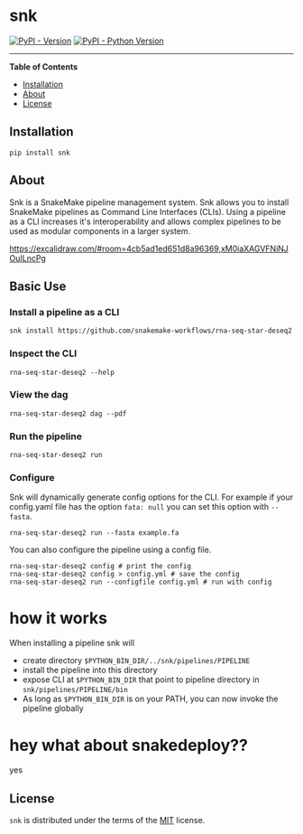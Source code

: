 # snk

[![PyPI - Version](https://img.shields.io/pypi/v/snk.svg)](https://pypi.org/project/snk)
[![PyPI - Python Version](https://img.shields.io/pypi/pyversions/snk.svg)](https://pypi.org/project/snk)

-----

**Table of Contents**

- [Installation](#installation)
- [About](#about)
- [License](#license)

## Installation

```console
pip install snk
```

## About

Snk is a SnakeMake pipeline management system. Snk allows you to install SnakeMake pipelines as Command Line Interfaces (CLIs). Using a pipeline as a CLI increases it's interoperability and allows complex pipelines to be used as modular components in a larger system.

https://excalidraw.com/#room=4cb5ad1ed651d8a96369,xM0iaXAGVFNiNJOuILncPg

## Basic Use

### Install a pipeline as a CLI

```
snk install https://github.com/snakemake-workflows/rna-seq-star-deseq2
```

### Inspect the CLI   

```
rna-seq-star-deseq2 --help
```

### View the dag  

```
rna-seq-star-deseq2 dag --pdf 
```

### Run the pipeline 

```
rna-seq-star-deseq2 run
```

### Configure 

Snk will dynamically generate config options for the CLI. For example if your config.yaml file has the option `fata: null` you can set this option with `--fasta`.

```
rna-seq-star-deseq2 run --fasta example.fa
```

You can also configure the pipeline using a config file. 

```
rna-seq-star-deseq2 config # print the config 
rna-seq-star-deseq2 config > config.yml # save the config 
rna-seq-star-deseq2 run --configfile config.yml # run with config 
```

# how it works

When installing a pipeline snk will

- create directory `$PYTHON_BIN_DIR/../snk/pipelines/PIPELINE`
- install the pipeline into this directory
- expose CLI at `$PYTHON_BIN_DIR` that point to pipeline directory in `snk/pipelines/PIPELINE/bin`
- As long as `$PYTHON_BIN_DIR` is on your PATH, you can now invoke the pipeline globally

# hey what about snakedeploy??
yes

## License

`snk` is distributed under the terms of the [MIT](https://spdx.org/licenses/MIT.html) license.
